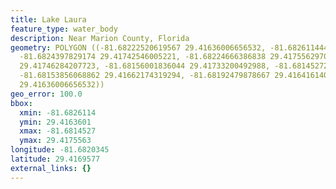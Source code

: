 ```yaml
---
title: Lake Laura
feature_type: water_body
description: Near Marion County, Florida
geometry: POLYGON ((-81.68222520619567 29.41636006656532, -81.68261144429371 29.41675258125483,
  -81.6824397829174 29.41742546005221, -81.68224666386838 29.41755629707845, -81.68188188344214
  29.41746284207723, -81.68156001836044 29.41733200492988, -81.68145272999958 29.41695818358259,
  -81.68153856068862 29.41662174319294, -81.68192479878667 29.41641614018523, -81.68222520619567
  29.41636006656532))
geo_error: 100.0
bbox:
  xmin: -81.6826114
  ymin: 29.4163601
  xmax: -81.6814527
  ymax: 29.4175563
longitude: -81.6820345
latitude: 29.4169577
external_links: {}
---
```

